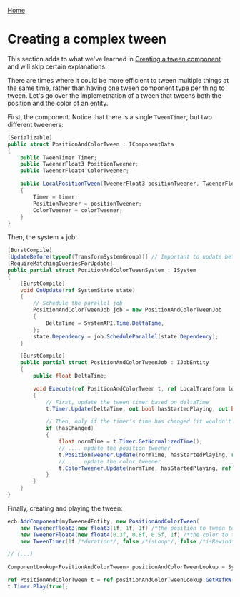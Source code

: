 
[Home](./how-it-works.md)

# Creating a complex tween

This section adds to what we've learned in [Creating a tween component](./how-it-works-tween-component.md) and will skip certain explanations.

There are times where it could be more efficient to tween multiple things at the same time, rather than having one tween component type per thing to tween. Let's go over the implemetnation of a tween that tweens both the position and the color of an entity.

First, the component. Notice that there is a single `TweenTimer`, but two different tweeners:
```cs
[Serializable]
public struct PositionAndColorTween : IComponentData
{
    public TweenTimer Timer; 
    public TweenerFloat3 PositionTweener;
    public TweenerFloat4 ColorTweener;

    public LocalPositionTween(TweenerFloat3 positionTweener, TweenerFloat4 colorTweener, TweenTimer timer)
    {
        Timer = timer;
        PositionTweener = positionTweener;
        ColorTweener = colorTweener;
    }
}
```


Then, the system + job:
```cs
[BurstCompile]
[UpdateBefore(typeof(TransformSystemGroup))] // Important to update before transforms
[RequireMatchingQueriesForUpdate]
public partial struct PositionAndColorTweenSystem : ISystem
{
    [BurstCompile]
    void OnUpdate(ref SystemState state)
    {
        // Schedule the parallel job
        PositionAndColorTweenJob job = new PositionAndColorTweenJob
        {
            DeltaTime = SystemAPI.Time.DeltaTime,
        };
        state.Dependency = job.ScheduleParallel(state.Dependency);
    }

    [BurstCompile]
    public partial struct PositionAndColorTweenJob : IJobEntity
    {
        public float DeltaTime;

        void Execute(ref PositionAndColorTween t, ref LocalTransform localTransform, ref URPMaterialPropertyBaseColor baseColor)
        {
            // First, update the tween timer based on deltaTime
            t.Timer.Update(DeltaTime, out bool hasStartedPlaying, out bool hasStoppedPlaying, out bool hasChanged);

            // Then, only if the timer's time has changed (it wouldn't change if the tween was completed or paused)....
            if (hasChanged)
            {
                float normTime = t.Timer.GetNormalizedTime();
                // .... update the position tweener
                t.PositionTweener.Update(normTime, hasStartedPlaying, ref localTransform.Position);
                // .... update the color tweener
                t.ColorTweener.Update(normTime, hasStartedPlaying, ref baseColor.Value);
            }
        }
    }
}
```

Finally, creating and playing the tween:
```cs
ecb.AddComponent(myTweenedEntity, new PositionAndColorTween(
    new TweenerFloat3(new float3(1f, 1f, 1f) /*the position to tween to*/, true /*whether or not that target position is relative to initial*/, EasingType.EaseInElastic),
    new TweenerFloat4(new float4(0.3f, 0.8f, 0.5f, 1f) /*the color to tween to*/, false /*whether or not that target position is relative to initial*/, EasingType.EaseInElastic),
    new TweenTimer(1f /*duration*/, false /*isLoop*/, false /*isRewind*/, 1f /*speed*/, false /*autoPlay*/)));

// (...)

ComponentLookup<PositionAndColorTween> positionAndColorTweenLookup = SystemAPI.GetComponentLookup<PositionAndColorTween>(false);

ref PositionAndColorTween t = ref positionAndColorTweenLookup.GetRefRW(myTweenedEntity, false).ValueRW;
t.Timer.Play(true);
```